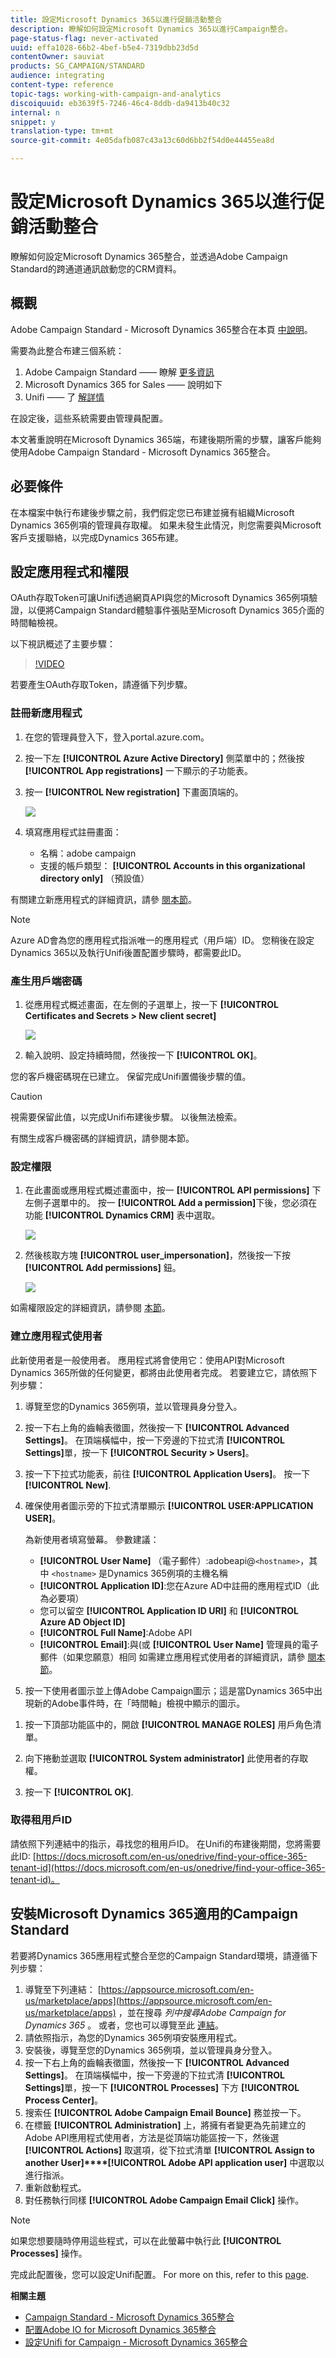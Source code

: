 ```yaml
---
title: 設定Microsoft Dynamics 365以進行促銷活動整合
description: 瞭解如何設定Microsoft Dynamics 365以進行Campaign整合。
page-status-flag: never-activated
uuid: effa1028-66b2-4bef-b5e4-7319dbb23d5d
contentOwner: sauviat
products: SG_CAMPAIGN/STANDARD
audience: integrating
content-type: reference
topic-tags: working-with-campaign-and-analytics
discoiquuid: eb3639f5-7246-46c4-8ddb-da9413b40c32
internal: n
snippet: y
translation-type: tm+mt
source-git-commit: 4e05dafb087c43a13c60d6bb2f54d0e44455ea8d

---
```



# 設定Microsoft Dynamics 365以進行促銷活動整合

瞭解如何設定Microsoft Dynamics 365整合，並透過Adobe Campaign Standard的跨通道通訊啟動您的CRM資料。

## 概觀

Adobe Campaign Standard - Microsoft Dynamics 365整合在本頁 [中說明](../../integrating/using/working-with-campaign-standard-and-microsoft-dynamics-365.md)。

需要為此整合布建三個系統：

1. Adobe Campaign Standard —— 瞭解 [更多資訊](../../integrating/using/configure-adobe-io-for-ms-dynamic.md)
1. Microsoft Dynamics 365 for Sales —— 說明如下
1. Unifi —— 了 [解詳情](../../integrating/using/configure-unifi-for-microsoft-dynamics-365-integration.md)

在設定後，這些系統需要由管理員配置。

本文著重說明在Microsoft Dynamics 365端，布建後期所需的步驟，讓客戶能夠使用Adobe Campaign Standard - Microsoft Dynamics 365整合。

## 必要條件

在本檔案中執行布建後步驟之前，我們假定您已布建並擁有組織Microsoft Dynamics 365例項的管理員存取權。  如果未發生此情況，則您需要與Microsoft客戶支援聯絡，以完成Dynamics 365布建。

## 設定應用程式和權限

OAuth存取Token可讓Unifi透過網頁API與您的Microsoft Dynamics 365例項驗證，以便將Campaign Standard體驗事件張貼至Microsoft Dynamics 365介面的時間軸檢視。

以下視訊概述了主要步驟：

>[!VIDEO](https://video.tv.adobe.com/v/27637)

若要產生OAuth存取Token，請遵循下列步驟。

### 註冊新應用程式

1. 在您的管理員登入下，登入portal.azure.com。

1. 按一下左 **[!UICONTROL Azure Active Directory]** 側菜單中的；然後按 **[!UICONTROL App registrations]** 一下顯示的子功能表。

1. 按一 **[!UICONTROL New registration]** 下畫面頂端的。

   ![](assets/do-not-localize/MSdynACSIntegration-7.png)

1. 填寫應用程式註冊畫面：

   * 名稱：adobe campaign
   * 支援的帳戶類型： **[!UICONTROL Accounts in this organizational directory only]** （預設值）

有關建立新應用程式的詳細資訊，請參 [閱本節](https://docs.microsoft.com/en-us/azure/active-directory/develop/quickstart-register-app)。

>[!NOTE]
>
>Azure AD會為您的應用程式指派唯一的應用程式（用戶端）ID。 您稍後在設定Dynamics 365以及執行Unifi後置配置步驟時，都需要此ID。

### 產生用戶端密碼

1. 從應用程式概述畫面，在左側的子選單上，按一下 **[!UICONTROL Certificates and Secrets > New client secret]**

   ![](assets/do-not-localize/MSdynACSIntegration-8.png)

1. 輸入說明、設定持續時間，然後按一下 **[!UICONTROL OK]**。

您的客戶機密碼現在已建立。  保留完成Unifi置備後步驟的值。

>[!CAUTION]
>
>視需要保留此值，以完成Unifi布建後步驟。 以後無法檢索。

有關生成客戶機密碼的詳細資訊，請參閱本節。

### 設定權限

1. 在此畫面或應用程式概述畫面中，按一 **[!UICONTROL API permissions]** 下左側子選單中的。  按一 **[!UICONTROL Add a permission]**&#x200B;下後，您必須在功能 **[!UICONTROL Dynamics CRM]** 表中選取。

   ![](assets/do-not-localize/MSdynACSIntegration-9.png)

1. 然後核取方塊 **[!UICONTROL user_impersonation]**，然後按一下按 **[!UICONTROL Add permissions]** 鈕。

   ![](assets/do-not-localize/MSdynACSIntegration-10.png)

如需權限設定的詳細資訊，請參閱 [本節](https://docs.microsoft.com/en-us/azure/active-directory/develop/quickstart-configure-app-access-web-apis#add-permissions-to-access-web-apis)。

### 建立應用程式使用者

此新使用者是一般使用者。 應用程式將會使用它：使用API對Microsoft Dynamics 365所做的任何變更，都將由此使用者完成。 若要建立它，請依照下列步驟：

1. 導覽至您的Dynamics 365例項，並以管理員身分登入。

1. 按一下右上角的齒輪表徵圖，然後按一下 **[!UICONTROL Advanced Settings]**。 在頂端橫幅中，按一下旁邊的下拉式清 **[!UICONTROL Settings]**&#x200B;單，按一下 **[!UICONTROL Security > Users]**。

1. 按一下下拉式功能表，前往 **[!UICONTROL Application Users]**。 按一下 **[!UICONTROL New]**.

1. 確保使用者圖示旁的下拉式清單顯示 **[!UICONTROL USER:APPLICATION USER]**。

   為新使用者填寫螢幕。  參數建議：

   * **[!UICONTROL User Name]** （電子郵件）:adobeapi@`<hostname>`，其中 `<hostname>` 是Dynamics 365例項的主機名稱
   * **[!UICONTROL Application ID]**:您在Azure AD中註冊的應用程式ID（此為必要項）
   * 您可以留空 **[!UICONTROL Application ID URI]** 和 **[!UICONTROL Azure AD Object ID]**
   * **[!UICONTROL Full Name]**:Adobe API
   * **[!UICONTROL Email]**:與(或 **[!UICONTROL User Name]** 管理員的電子郵件（如果您願意）相同
   如需建立應用程式使用者的詳細資訊，請參 [閱本節](https://docs.microsoft.com/en-gb/power-platform/admin/create-users-assign-online-security-roles#create-an-application-user)。

1. 按一下使用者圖示並上傳Adobe Campaign圖示；這是當Dynamics 365中出現新的Adobe事件時，在「時間軸」檢視中顯示的圖示。

<!-- ***getfile*** adobe campaign logo-->

1. 按一下頂部功能區中的，開啟 **[!UICONTROL MANAGE ROLES]** 用戶角色清單。

1. 向下捲動並選取 **[!UICONTROL System administrator]** 此使用者的存取權。

1. 按一下 **[!UICONTROL OK]**.

### 取得租用戶ID

請依照下列連結中的指示，尋找您的租用戶ID。  在Unifi的布建後期間，您將需要此ID: [https://docs.microsoft.com/en-us/onedrive/find-your-office-365-tenant-id](https://docs.microsoft.com/en-us/onedrive/find-your-office-365-tenant-id)。

## 安裝Microsoft Dynamics 365適用的Campaign Standard

若要將Dynamics 365應用程式整合至您的Campaign Standard環境，請遵循下列步驟：

1. 導覽至下列連結： [https://appsource.microsoft.com/en-us/marketplace/apps](https://appsource.microsoft.com/en-us/marketplace/apps) ，並在搜尋 _列中搜尋Adobe Campaign for Dynamics 365_ 。
或者，您也可以導覽至此 [連結](https://appsource.microsoft.com/en-us/product/dynamics-365/adobecampaign.re4snj-a4n7-5t6y-a14br-d5d1b?flightCodes=adobesignhide&amp;tab=Overview)。
1. 請依照指示，為您的Dynamics 365例項安裝應用程式。
1. 安裝後，導覽至您的Dynamics 365例項，並以管理員身分登入。
1. 按一下右上角的齒輪表徵圖，然後按一下 **[!UICONTROL Advanced Settings]**。 在頂端橫幅中，按一下旁邊的下拉式清 **[!UICONTROL Settings]**&#x200B;單，按一下 **[!UICONTROL Processes]** 下方 **[!UICONTROL Process Center]**。
1. 搜索任 **[!UICONTROL Adobe Campaign Email Bounce]** 務並按一下。
1. 在標籤 **[!UICONTROL Administration]** 上，將擁有者變更為先前建立的Adobe API應用程式使用者，方法是從頂端功能區按一下，然後選 **[!UICONTROL Actions]** 取選項，從下拉式清單 **[!UICONTROL Assign to another User]****[!UICONTROL Adobe API application user]** 中選取以進行指派。
1. 重新啟動程式。
1. 對任務執行同樣 **[!UICONTROL Adobe Campaign Email Click]** 操作。

>[!NOTE]
>
>如果您想要隨時停用這些程式，可以在此螢幕中執行此 **[!UICONTROL Processes]** 操作。

完成此配置後，您可以設定Unifi配置。 For more on this, refer to this [page](../../integrating/using/working-with-campaign-standard-and-microsoft-dynamics-365.md).

**相關主題**

* [Campaign Standard - Microsoft Dynamics 365整合](../../integrating/using/working-with-campaign-standard-and-microsoft-dynamics-365.md)
* [配置Adobe IO for Microsoft Dynamics 365整合](../../integrating/using/configure-adobe-io-for-ms-dynamic.md)
* [設定Unifi for Campaign - Microsoft Dynamics 365整合](../../integrating/using/configure-unifi-for-microsoft-dynamics-365-integration.md)
